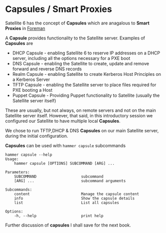 # Capsules / Smart Proxies

Satellite 6 has the concept of **Capsules** which are anagalous to **Smart Proxies** in [Foreman](http://theforeman.org)

A **Capsule** provides functionality to the Satellite server.
Examples of **Capsules** are

* DHCP Capsule  - enabling Satellite 6 to reserve IP addresses on a DHCP server, including all the options necessary for a PXE boot
* DNS Capsule   - enabling the Satellite to create, update and remove forward and reverse DNS records
* Realm Capsule - enabling Satellite to create Kerberos Host Principles on a Kerberos Server
* TFTP Capsule  - enabling the Satellite server to place files required for PXE booting a Host
* Puppet Capsule - Providing Puppet functionality to Satellite (usually the Satellite server itself)

These are usually, but not always, on remote servers and not on the main Satellite server itself. However, that said, in this introductory session we configured our Satellite to have multiple local **Capsules**.

We chose to run TFTP,DHCP & DNS **Capsules** on our main Satellite server, during the initial configuration.

**Capsules** can be used with ```hammer capsule``` subcommands

```
hammer capsule --help
Usage:
    hammer capsule [OPTIONS] SUBCOMMAND [ARG] ...

Parameters:
    SUBCOMMAND                    subcommand
    [ARG] ...                     subcommand arguments

Subcommands:
    content                       Manage the capsule content
    info                          Show the capsule details
    list                          List all capsules

Options:
    -h, --help                    print help
```

Further discussion of **capsules** I shall save for the next book.
